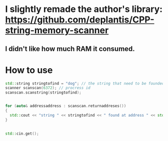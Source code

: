 # I slightly remade the author's library: https://github.com/deplantis/CPP-string-memory-scanner
## I didn't like how much RAM it consumed.

# How to use
```cpp
std::string stringtofind = "dog"; // the string that need to be founded
scanner scanscan(6372); // procress id
scanscan.scanstring(stringtofind); 


for (auto& addressaddress : scanscan.returnaddreses())
{
  std::cout << "string " << stringtofind << " found at address " << std::hex << addressaddress << std::dec << std::endl;
}

	
std::cin.get();
```
